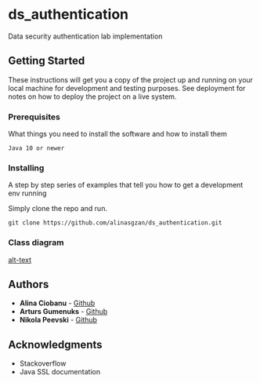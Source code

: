 # ds_authentication

Data security authentication lab implementation

## Getting Started

These instructions will get you a copy of the project up and running on your local machine for development and testing purposes. See deployment for notes on how to deploy the project on a live system.

### Prerequisites

What things you need to install the software and how to install them

```
Java 10 or newer
```

### Installing

A step by step series of examples that tell you how to get a development env running

Simply clone the repo and run.

```
git clone https://github.com/alinasgzan/ds_authentication.git
```

### Class diagram

[alt-text](https://github.com/alinasgzan/ds_authentication/blob/master/Assets/ClassDiagram.png)

## Authors

* **Alina Ciobanu** -  [Github](https://github.com/alinasgzan)
* **Arturs Gumenuks** -  [Github](https://github.com/JulyThe9)
* **Nikola Peevski** - [Github](https://github.com/WillyWaser)

## Acknowledgments

* Stackoverflow
* Java SSL documentation
